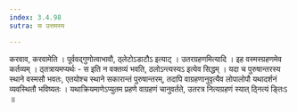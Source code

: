 ```yaml
---
index: 3.4.98
sutra: स उत्तमस्य

---
```

 करवाव, करवामेति । पूर्ववद्गुणोत्वाभावौ, ठ्लेटोऽडाटौऽ इत्याट् । उतरग्रहणमित्यादि । इह वस्मस्ग्रहणमेव कर्तव्यम् । ठ्तत्रायमप्यर्थः - स इति न वक्तव्यं भवति, ठलोऽन्त्यस्यऽ इत्येव सिद्धम् । यदा च पुरुषान्तरस्य स्थाने वस्मसौ भवतः, एतयोश्च स्थाने सकारान्तं पुरुषान्तरम्, तदापि वाग्रहणानुवृत्यैव लोपालोपौ यथादर्शनं व्यवस्थितौ भविष्यतः । यथाक्रियमाणेऽप्युतम प्रहणे वाग्रहणं चानुवर्तते, उतरत्र नित्यग्रहणं स्यात् ठ्नित्यं ङ्तिःऽ ॥